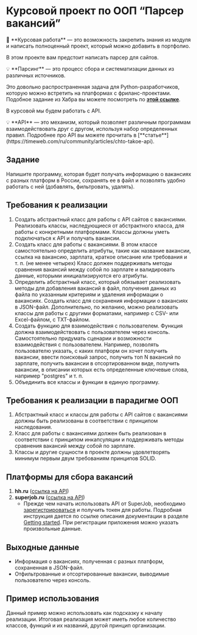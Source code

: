 # Курсовой проект по ООП “Парсер вакансий”

<aside>
📌 **Курсовая работа** — это возможность закрепить знания из модуля и написать полноценный проект, который можно добавить в портфолио.

</aside>

В этом проекте вам предстоит написать парсер для сайтов. 

<aside>
💡 **Парсинг** — это процесс сбора и систематизации данных из различных источников.

</aside>

Это довольно распространенная задача для Python-разработчиков, которую можно встретить на платформах с фриланс-проектами. Подобное задание из Хабра вы можете посмотреть по **[этой ссылке](https://freelance.habr.com/tasks/453331)**. 

В курсовой мы будем работать с API.

<aside>
💡 **API** — это механизм, который позволяет различным программам взаимодействовать друг с другом, используя набор определенных правил. 
Подробнее про API вы можете прочитать в [**статье**](https://timeweb.com/ru/community/articles/chto-takoe-api).

</aside>

## Задание

Напишите программу, которая будет получать информацию о вакансиях с разных платформ в России, сохранять ее в файл и позволять удобно работать с ней (добавлять, фильтровать, удалять).

## Требования к реализации

1. Создать абстрактный класс для работы с API сайтов с вакансиями. Реализовать классы, наследующиеся от абстрактного класса, для работы с конкретными платформами. Классы должны уметь подключаться к API и получать вакансии.
2. Создать класс для работы с вакансиями. В этом классе самостоятельно определить атрибуты, такие как название вакансии, ссылка на вакансию, зарплата, краткое описание или требования и т. п. (не менее четырех) Класс должен поддерживать методы сравнения вакансий между собой по зарплате и валидировать данные, которыми инициализируются его атрибуты.
3. Определить абстрактный класс, который обязывает реализовать методы для добавления вакансий в файл, получения данных из файла по указанным критериям и удаления информации о вакансиях. Создать класс для сохранения информации о вакансиях в JSON-файл. Дополнительно, по желанию, можно реализовать классы для работы с другими форматами, например с CSV- или Excel-файлом, с TXT-файлом.
4. Создать функцию для взаимодействия с пользователем. Функция должна взаимодействовать с пользователем через консоль. Самостоятельно придумать сценарии и возможности взаимодействия с пользователем. Например, позволять пользователю указать, с каких платформ он хочет получить вакансии, ввести поисковый запрос, получить топ N вакансий по зарплате, получить вакансии в отсортированном виде, получить вакансии, в описании которых есть определенные ключевые слова, например "postgres" и т. п.
5. Объединить все классы и функции в единую программу.

## Требования к реализации в парадигме ООП

1. Абстрактный класс и классы для работы с API сайтов с вакансиями должны быть реализованы в соответствии с принципом наследования.
2. Класс для работы с вакансиями должен быть реализован в соответствии с принципом инкапсуляции и поддерживать методы сравнения вакансий между собой по зарплате.
3. Классы и другие сущности в проекте должны удовлетворять минимум первым двум требованиям принципов SOLID.

## Платформы для сбора вакансий

1. **hh.ru** ([ссылка на API](https://github.com/hhru/api/blob/master/docs/general.md))
2. **superjob.ru** ([ссылка на API](https://api.superjob.ru/))
    - Прежде чем начать использовать API от SuperJob, необходимо [зарегистрироваться](https://www.superjob.ru/auth/login/?returnUrl=https://api.superjob.ru/register/) и получить токен для работы. Подробная инструкция дается по ссылке описания документации в разделе [Getting started](https://api.superjob.ru/#gettin). При регистрации приложения можно указать произвольные данные.

## Выходные данные

- Информация о вакансиях, полученная с разных платформ, сохраненная в JSON-файл.
- Отфильтрованные и отсортированные вакансии, выводимые пользователю через консоль.

## Пример использования

Данный пример можно использовать как подсказку к началу реализации. Итоговая реализация может иметь любое количество классов, функций и их названий, другой принцип организации.